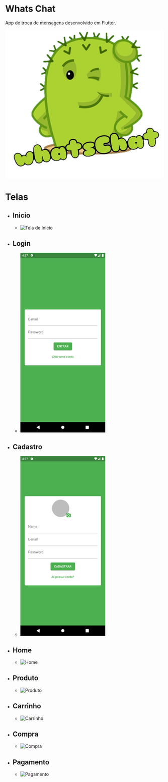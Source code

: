 # Whats Chat

App de troca de mensagens desenvolvido em Flutter.

![WhatsChat](./assets/images/Logo.png)

# Telas

- ## Inicio
  - ![Tela de Inicio](./assets/INICI.png)

- ## Login
  - ![Tela de Login](./assets/LOGIN.png)

- ## Cadastro
  - ![Cadastro](./assets/CADASTRO.png)

- ## Home
  - ![Home](./assets/CARDAPIO.png)

- ## Produto
  - ![Produto](./assets/PRODUTO.png)

- ## Carrinho
  - ![Carrinho](./assets/CARRINHO.png)

- ## Compra
  - ![Compra](./assets/COMPRA.png)

- ## Pagamento
  - ![Pagamento](./assets/QRCODE.png)
